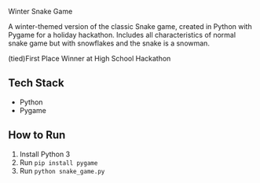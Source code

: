 Winter Snake Game

A winter-themed version of the classic Snake game, created in Python with Pygame for a holiday hackathon. Includes all characteristics of normal snake game but with snowflakes and the snake is a snowman.

(tied)First Place Winner at High School Hackathon

## Tech Stack
- Python
- Pygame

## How to Run
1. Install Python 3
2. Run `pip install pygame`
3. Run `python snake_game.py`
